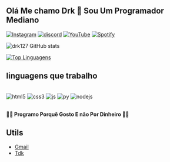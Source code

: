 ## **Olá Me chamo Drk 👋 Sou Um Programador Mediano** ##

[![Instagram](https://img.shields.io/badge/Instagram-E4405F?style=for-the-badge&logo=instagram&logoColor=white)](https://instagram.com/drakt_092)
[![discord](https://img.shields.io/badge/Discord-7289DA?style=for-the-badge&logo=discord&logoColor=white)](https://discord.com/channels/@me/920641380735410246)
[![YouTube](https://img.shields.io/badge/YouTube-FF0000?style=for-the-badge&logo=youtube&logoColor=white)](https://youtube.com/channel/UCTJFFUMG7kgDz4nteV5HNnQ)
[![Spotify](https://img.shields.io/badge/Spotify-1ED760?&style=for-the-badge&logo=spotify&logoColor=white)](https://open.spotify.com/user/31utjginj2gz4ukcpkufearda4xa?si=5qB4_-vXR4ueuK_uTCzhvA&utm_source=copy-link)

![drk127 GitHub stats](https://github-readme-stats.vercel.app/api?username=drk127&theme=radical)

[![Top Linguagens](https://github-readme-stats.vercel.app/api/top-langs/?username=drk127&layout=compact)](https://github.com/drk127/github-readme-stats)


## linguagens que trabalho ##

<div style="display: inline_block"><br/>
<img aligm="center" alt="html5" src="https://img.shields.io/badge/HTML5-E34F26?style=for-the-badge&logo=html5&logoColor=white" />
<img aligm="center" alt="css3" src="https://img.shields.io/badge/CSS3-1572B6?style=for-the-badge&logo=css3&logoColor=white" />
<img aligm="center" alt="js" src="https://img.shields.io/badge/JavaScript-323330?style=for-the-badge&logo=javascript&logoColor=F7DF1E" />
<img aligm="center" alt="py" src="https://img.shields.io/badge/Python-14354C?style=for-the-badge&logo=python&logoColor=white" />
<img aligm="center" alt="nodejs" src="https://img.shields.io/badge/Node.js-43853D?style=for-the-badge&logo=node.js&logoColor=white" />
</div><br/>

**👩‍💻 Programo Porquê Gosto E não Por Dinheiro 👩‍💻**

## Utils ##
- [Gmail](drakzera60@gmail.com)
- [Tdk](https://dsc.gg/darking)
